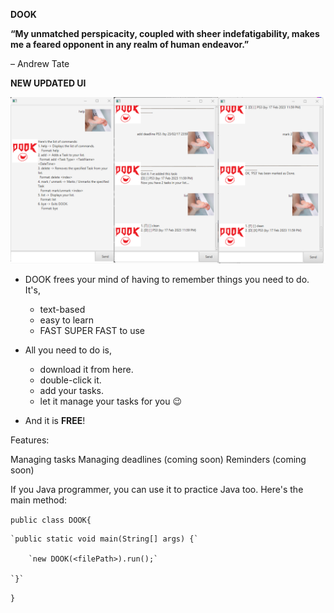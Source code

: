**DOOK**


**“My unmatched perspicacity, coupled with sheer indefatigability, makes me a feared opponent in any realm of human endeavor.”**

– Andrew Tate


**NEW UPDATED UI**

![UI](DOOKui.png)


* DOOK frees your mind of having to remember things you need to do. It's,
  * text-based
  * easy to learn
  * FAST SUPER FAST to use

* All you need to do is,

  * download it from here.
  * double-click it.
  * add your tasks.
  * let it manage your tasks for you 😉

* And it is **FREE**!

Features:

Managing tasks
Managing deadlines (coming soon)
Reminders (coming soon)

If you Java programmer, you can use it to practice Java too. Here's the main method:

`public class DOOK{`

    `public static void main(String[] args) {`

        `new DOOK(<filePath>).run();`

    `}`

`}`
